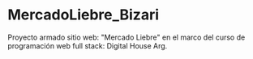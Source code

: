 # MercadoLiebre_Bizari
Proyecto armado sitio web: "Mercado Liebre" en el marco del curso de programación web full stack: Digital House Arg.
